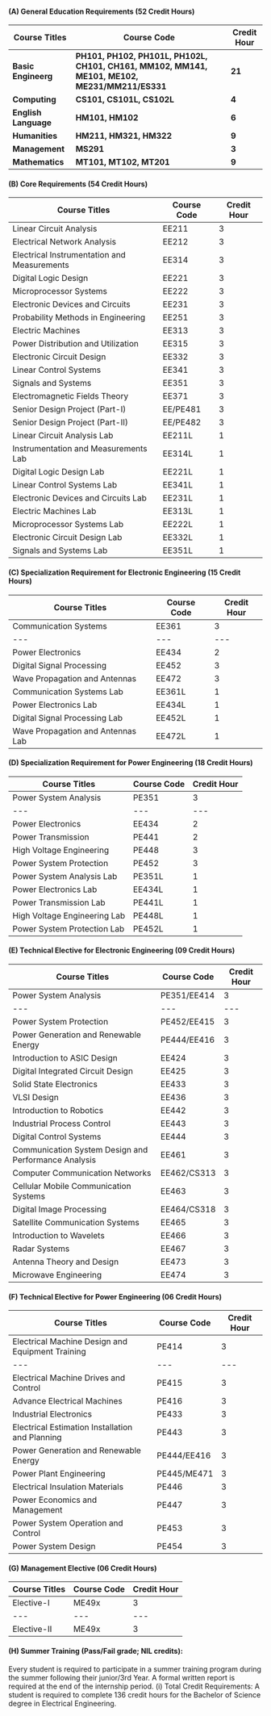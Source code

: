 #### (A) General Education Requirements (52 Credit Hours)
Course Titles | Course Code | Credit Hour  
---|---|---  
**Basic Engineerg** | **PH101, PH102, PH101L, PH102L, CH101, CH161, MM102, MM141, ME101, ME102, ME231/MM211/ES331** | **21**  
**Computing** | **CS101, CS101L, CS102L** | **4**  
**English Language** | **HM101, HM102** | **6**  
**Humanities** | **HM211, HM321, HM322** | **9**  
**Management** | **MS291** | **3**  
**Mathematics** | **MT101, MT102, MT201** | **9**  
#### (B) Core Requirements (54 Credit Hours)
Course Titles | Course Code | Credit Hour  
---|---|---  
Linear Circuit Analysis |  EE211 |  3  
Electrical Network Analysis |  EE212 |  3  
Electrical Instrumentation and Measurements |  EE314 |  3  
Digital Logic Design |  EE221 |  3  
Microprocessor Systems |  EE222 |  3  
Electronic Devices and Circuits |  EE231 |  3  
Probability Methods in Engineering |  EE251 |  3  
Electric Machines |  EE313 |  3  
Power Distribution and Utilization |  EE315 |  3  
Electronic Circuit Design |  EE332 |  3  
Linear Control Systems |  EE341 |  3  
Signals and Systems |  EE351 |  3  
Electromagnetic Fields Theory |  EE371 |  3  
Senior Design Project (Part-I) |  EE/PE481 |  3  
Senior Design Project (Part-II) |  EE/PE482 |  3  
Linear Circuit Analysis Lab |  EE211L |  1  
Instrumentation and Measurements Lab |  EE314L |  1  
Digital Logic Design Lab |  EE221L |  1  
Linear Control Systems Lab |  EE341L |  1  
Electronic Devices and Circuits Lab |  EE231L |  1  
Electric Machines Lab |  EE313L |  1  
Microprocessor Systems Lab |  EE222L |  1  
Electronic Circuit Design Lab |  EE332L |  1  
Signals and Systems Lab |  EE351L |  1  
#### (C) Specialization Requirement for Electronic Engineering (15 Credit Hours)
Course Titles | Course Code | Credit Hour  
---|---|---  
Communication Systems |  EE361 |  3  
---|---|---  
Power Electronics |  EE434 |  2  
Digital Signal Processing |  EE452 |  3  
Wave Propagation and Antennas |  EE472 |  3  
Communication Systems Lab |  EE361L |  1  
Power Electronics Lab |  EE434L |  1  
Digital Signal Processing Lab |  EE452L |  1  
Wave Propagation and Antennas Lab |  EE472L |  1  
#### (D) Specialization Requirement for Power Engineering (18 Credit Hours)
Course Titles | Course Code | Credit Hour  
---|---|---  
Power System Analysis |  PE351 |  3  
---|---|---  
Power Electronics |  EE434 |  2  
Power Transmission |  PE441 |  2  
High Voltage Engineering |  PE448 |  3  
Power System Protection |  PE452 |  3  
Power System Analysis Lab |  PE351L |  1  
Power Electronics Lab |  EE434L |  1  
Power Transmission Lab |  PE441L |  1  
High Voltage Engineering Lab |  PE448L |  1  
Power System Protection Lab |  PE452L |  1  
#### (E) Technical Elective for Electronic Engineering (09 Credit Hours)
Course Titles | Course Code | Credit Hour  
---|---|---  
Power System Analysis |  PE351/EE414 |  3  
---|---|---  
Power System Protection |  PE452/EE415 |  3  
Power Generation and Renewable Energy | PE444/EE416 |  3  
Introduction to ASIC Design |  EE424 |  3  
Digital Integrated Circuit Design |  EE425 |  3  
Solid State Electronics |  EE433 |  3  
VLSI Design |  EE436 |  3  
Introduction to Robotics |  EE442 |  3  
Industrial Process Control |  EE443 |  3  
Digital Control Systems |  EE444 |  3  
Communication System Design and Performance Analysis |  EE461 |  3  
Computer Communication Networks |  EE462/CS313 |  3  
Cellular Mobile Communication Systems |  EE463 |  3  
Digital Image Processing |  EE464/CS318 |  3  
Satellite Communication Systems |  EE465 |  3  
Introduction to Wavelets |  EE466 |  3  
Radar Systems |  EE467 |  3  
Antenna Theory and Design |  EE473 |  3  
Microwave Engineering |  EE474 |  3  
#### (F) Technical Elective for Power Engineering (06 Credit Hours)
Course Titles | Course Code | Credit Hour  
---|---|---  
Electrical Machine Design and Equipment Training |  PE414 |  3  
---|---|---  
Electrical Machine Drives and Control |  PE415 |  3  
Advance Electrical Machines |  PE416 |  3  
Industrial Electronics |  PE433 |  3  
Electrical Estimation Installation and Planning |  PE443 |  3  
Power Generation and Renewable Energy |  PE444/EE416 |  3  
Power Plant Engineering |  PE445/ME471 |  3  
Electrical Insulation Materials |  PE446 |  3  
Power Economics and Management |  PE447 |  3  
Power System Operation and Control |  PE453 |  3  
Power System Design |  PE454 |  3  
#### (G) Management Elective (06 Credit Hours)
Course Titles | Course Code | Credit Hour  
---|---|---  
Elective-I |  ME49x |  3  
---|---|---  
Elective-II |  ME49x |  3  
#### (H) Summer Training (Pass/Fail grade; NIL credits):
Every student is required to participate in a summer training program during the summer following their junior/3rd Year. A formal written report is required at the end of the internship period.
(i) Total Credit Requirements:
A student is required to complete 136 credit hours for the Bachelor of Science degree in Electrical Engineering.
